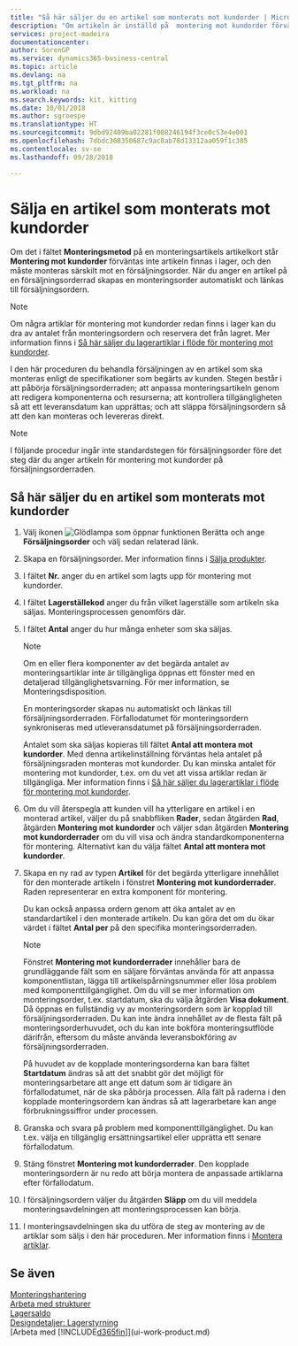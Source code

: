 ```yaml
---
title: "Så här säljer du en artikel som monterats mot kundorder | Microsoft Docs"
description: "Om artikeln är inställd på  montering mot kundorder förväntas inte artikeln finnas i lager, och den måste monteras särskilt mot en försäljningsorder. När du anger en artikel på en försäljningsorderrad skapas en monteringsorder automatiskt och länkas till försäljningsordern."
services: project-madeira
documentationcenter: 
author: SorenGP
ms.service: dynamics365-business-central
ms.topic: article
ms.devlang: na
ms.tgt_pltfrm: na
ms.workload: na
ms.search.keywords: kit, kitting
ms.date: 10/01/2018
ms.author: sgroespe
ms.translationtype: HT
ms.sourcegitcommit: 9dbd92409ba02281f008246194f3ce0c53e4e001
ms.openlocfilehash: 7dbdc368350687c9ac8ab78d13312aa059f1c385
ms.contentlocale: sv-se
ms.lasthandoff: 09/28/2018

---
```

# <a name="sell-items-assembled-to-order"></a>Sälja en artikel som monterats mot kundorder
Om det i fältet **Monteringsmetod** på en monteringsartikels artikelkort står **Montering mot kundorder** förväntas inte artikeln finnas i lager, och den måste monteras särskilt mot en försäljningsorder. När du anger en artikel på en försäljningsorderrad skapas en monteringsorder automatiskt och länkas till försäljningsordern.  

> [!NOTE]  
>  Om några artiklar för montering mot kundorder redan finns i lager kan du dra av antalet från monteringsordern och reservera det från lagret. Mer information finns i [Så här säljer du lagerartiklar i flöde för montering mot kundorder](assembly-how-to-sell-assemble-to-order-items-and-inventory-items-together.md).  

I den här proceduren du behandla försäljningen av en artikel som ska monteras enligt de specifikationer som begärts av kunden. Stegen består i att påbörja försäljningsorderraden; att anpassa monteringsartikeln genom att redigera komponenterna och resurserna; att kontrollera tillgängligheten så att ett leveransdatum kan upprättas; och att släppa försäljningsordern så att den kan monteras och levereras direkt.  

> [!NOTE]  
>  I följande procedur ingår inte standardstegen för försäljningsorder före det steg där du anger artikeln för montering mot kundorder på försäljningsorderraden.  

## <a name="to-sell-an-item-that-is-assembled-to-order"></a>Så här säljer du en artikel som monterats mot kundorder  
1.  Välj ikonen ![Glödlampa som öppnar funktionen Berätta](media/ui-search/search_small.png "Glödlampa som öppnar funktionen Berätta") och ange **Försäljningsorder** och välj sedan relaterad länk.  
2.  Skapa en försäljningsorder. Mer information finns i [Sälja produkter](sales-how-sell-products.md).  
3.  I fältet **Nr.** anger du en artikel som lagts upp för montering mot kundorder.  
4.  I fältet **Lagerställekod** anger du från vilket lagerställe som artikeln ska säljas. Monteringsprocessen genomförs där.  
5.  I fältet **Antal** anger du hur många enheter som ska säljas.  

    > [!NOTE]  
    >  Om en eller flera komponenter av det begärda antalet av monteringsartiklar inte är tillgängliga öppnas ett fönster med en detaljerad tillgänglighetsvarning. För mer information, se Monteringsdisposition.  

    En monteringsorder skapas nu automatiskt och länkas till försäljningsorderraden. Förfallodatumet för monteringsordern synkroniseras med utleveransdatumet på försäljningsorderraden.  

    Antalet som ska säljas kopieras till fältet **Antal att montera mot kundorder**. Med denna artikelinställning förväntas hela antalet på försäljningsraden monteras mot kundorder. Du kan minska antalet för montering mot kundorder, t.ex. om du vet att vissa artiklar redan är tillgängliga. Mer information finns i [Så här säljer du lagerartiklar i flöde för montering mot kundorder](assembly-how-to-sell-inventory-items-in-assemble-to-order-flows.md).  

6.  Om du vill återspegla att kunden vill ha ytterligare en artikel i en monterad artikel, väljer du på snabbfliken **Rader**, sedan åtgärden **Rad**, åtgärden **Montering mot kundorder** och väljer sdan åtgärden **Montering mot kundorderrader** om du vill visa och ändra standardkomponenterna för montering. Alternativt kan du välja fältet **Antal att montera mot kundorder**.  
7.  Skapa en ny rad av typen **Artikel** för det begärda ytterligare innehållet för den monterade artikeln i fönstret **Montering mot kundorderrader**. Raden representerar en extra komponent för montering.  

    Du kan också anpassa ordern genom att öka antalet av en standardartikel i den monterade artikeln. Du kan göra det om du ökar värdet i fältet **Antal per** på den specifika monteringsorderraden.  

    > [!NOTE]  
    >  Fönstret **Montering mot kundorderrader** innehåller bara de grundläggande fält som en säljare förväntas använda för att anpassa komponentlistan, lägga till artikelspårningsnummer eller lösa problem med komponenttillgänglighet. Om du vill se mer information om monteringsorder, t.ex. startdatum, ska du välja åtgärden **Visa dokument**. Då öppnas en fullständig vy av monteringsordern som är kopplad till försäljningsorderraden. Du kan inte ändra innehållet av de flesta fält på monteringsorderhuvudet, och du kan inte bokföra monteringsutflöde därifrån, eftersom du måste använda leveransbokföring av försäljningsorderraden.  
    >   
    >  På huvudet av de kopplade monteringsorderna kan bara fältet **Startdatum** ändras så att det snabbt gör det möjligt för monteringsarbetare att ange ett datum som är tidigare än förfallodatumet, när de ska påbörja processen. Alla fält på raderna i den kopplade monteringsordern kan ändras så att lagerarbetare kan ange förbrukningssiffror under processen.  

8.  Granska och svara på problem med komponenttillgänglighet. Du kan t.ex. välja en tillgänglig ersättningsartikel eller upprätta ett senare förfallodatum.  
9. Stäng fönstret **Montering mot kundorderrader**. Den kopplade monteringsordern är nu redo att börja montera de anpassade artiklarna efter förfallodatum.  
10. I försäljningsordern väljer du åtgärden **Släpp** om du vill meddela monteringsavdelningen att monteringsprocessen kan börja.  
11. I monteringsavdelningen ska du utföra de steg av montering av de artiklar som säljs i den här proceduren. Mer information finns i [Montera artiklar](assembly-how-to-assemble-items.md).  

## <a name="see-also"></a>Se även  
[Monteringshantering](assembly-assemble-items.md)  
[Arbeta med strukturer](inventory-how-work-BOMs.md)  
[Lagersaldo](inventory-manage-inventory.md)  
[Designdetaljer: Lagerstyrning](design-details-warehouse-management.md)  
[Arbeta med [!INCLUDE[d365fin](includes/d365fin_md.md)]](ui-work-product.md)

